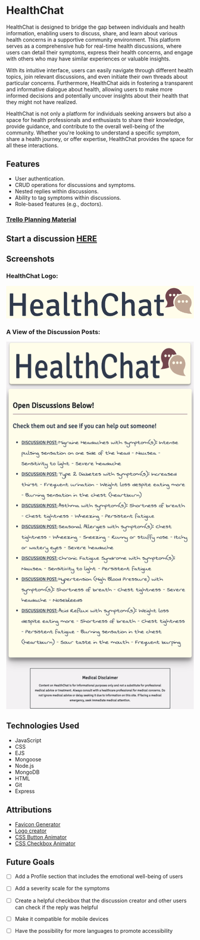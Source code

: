 # HealthChat

 HealthChat is designed to bridge the gap between individuals and health information, enabling users to discuss, share, and learn about various health concerns in a supportive community environment. This platform serves as a comprehensive hub for real-time health discussions, where users can detail their symptoms, express their health concerns, and engage with others who may have similar experiences or valuable insights. 
 
 With its intuitive interface, users can easily navigate through different health topics, join relevant discussions, and even initiate their own threads about particular concerns. Furthermore, HealthChat aids in fostering a transparent and informative dialogue about health, allowing users to make more informed decisions and potentially uncover insights about their health that they might not have realized.
 
 HealthChat is not only a platform for individuals seeking answers but also a space for health professionals and enthusiasts to share their knowledge, provide guidance, and contribute to the overall well-being of the community. Whether you're looking to understand a specific symptom, share a health journey, or offer expertise, HealthChat provides the space for all these interactions.

## Features
- User authentication.
- CRUD operations for discussions and symptoms.
- Nested replies within discussions.
- Ability to tag symptoms within discussions.
- Role-based features (e.g., doctors).

### [Trello Planning Material](https://trello.com/b/quTDOo8A/healthchat)

## Start a discussion [HERE](https://healthchat.fly.dev/)

## Screenshots
### HealthChat Logo:
![HealthChat Logo](public/assets/healthchat-logo.png)
### A View of the Discussion Posts: 
![View of All Discussions](public/assets/all-discussion-posts.png)

## Technologies Used
- JavaScript
- CSS
- EJS
- Mongoose
- Node.js
- MongoDB
- HTML
- Git
- Express

## Attributions
- [Favicon Generator](https://favicon.io/favicon-generator/)
- [Logo creator](https://www.canva.com/logos/templates/)
- [CSS Button Animator](https://getcssscan.com/css-buttons-examples?ref=beautifulboxshadow-bottom)
- [CSS Checkbox Animator](https://getcssscan.com/css-checkboxes-examples?ref=beautifulboxshadow-bottom)

## Future Goals
- [ ] Add a Profile section that includes the emotional well-being of users
- [ ] Add a severity scale for the symptoms
- [ ] Create a helpful checkbox that the discussion creator and other users can check if the reply was helpful
- [ ] Make it compatible for mobile devices
- [ ] Have the possibility for more languages to promote accessibility 





